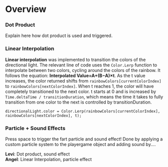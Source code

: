 # Overview  

### Dot Product 
Explain here how dot product is used and triggered.

### Linear Interpolation
__Linear interpolation__ was implemented to transition the colors of the directional light. The relevant line of code uses the `Color.Lerp` function to interpolate between two colors, cycling around the colors of the rainbow. It follows the equation: **Interpolated Value=A+(B−A)×t**. As the t value increases, the color returned shifts from `rainbowColors[currentColorIndex]` to `rainbowColors[nextColorIndex]`. When t reaches 1, the color will have completely transitioned to the next color. t starts at 0 and is increased by `Time.deltaTime / transitionDuration`, which means the time it takes to fully transition from one color to the next is controlled by transitionDuration.  

`directionalLight.color = Color.Lerp(rainbowColors[currentColorIndex], rainbowColors[nextColorIndex], t);`   

### Particle + Sound Effects  
Press space to trigger the fart particle and sound effect! Done by applying a custom particle system to the playergame object and adding sound by....  

__Levi__: Dot product, sound effect  
__Angel__: Linear Interpolation, particle effect
